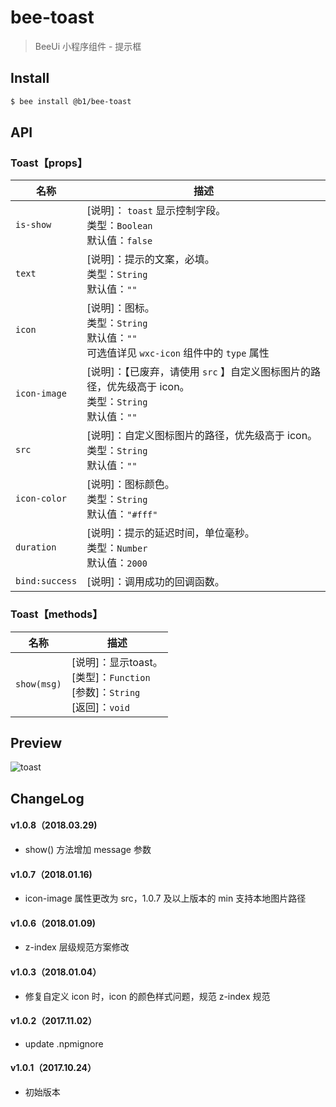 # bee-toast

> BeeUi 小程序组件 - 提示框

## Install

``` bash
$ bee install @b1/bee-toast
```

## API

### Toast【props】

| 名称                  | 描述                         |
|----------------------|------------------------------|
|`is-show`             | [说明]： `toast` 显示控制字段。<br>类型：`Boolean`<br>默认值：`false`|
|`text`                | [说明]：提示的文案，必填。<br>类型：`String`<br>默认值：`""` <br>     |
|`icon`                | [说明]：图标。<br>类型：`String`<br>默认值：`""` <br> 可选值详见 `wxc-icon` 组件中的 `type` 属性    |
|`icon-image`          | [说明]：【已废弃，请使用 `src` 】自定义图标图片的路径，优先级高于 icon。<br>类型：`String`<br>默认值：`""` <br>       |
|`src`                 | [说明]：自定义图标图片的路径，优先级高于 icon。<br>类型：`String`<br>默认值：`""` <br>       |
|`icon-color`          | [说明]：图标颜色。<br>类型：`String`<br>默认值：`"#fff"` <br> |
|`duration`            | [说明]：提示的延迟时间，单位毫秒。<br>类型：`Number`<br>默认值：`2000` <br>  |
|`bind:success`        | [说明]：调用成功的回调函数。|

### Toast【methods】

| 名称                  | 描述                         |
|----------------------|------------------------------|
|`show(msg)`           | [说明]：显示toast。<br>[类型]：`Function`<br>[参数]：`String`<br>[返回]：`void`|

## Preview
![toast](https://s10.mogucdn.com/mlcdn/c45406/171107_1361j09d04c4426a5gd743i7kk5hg_480x480.jpg_225x999.jpg)

##  ChangeLog
#### v1.0.8（2018.03.29)
- show() 方法增加 message 参数

#### v1.0.7（2018.01.16)
- icon-image 属性更改为 src，1.0.7 及以上版本的 min 支持本地图片路径

#### v1.0.6（2018.01.09)
- z-index 层级规范方案修改

#### v1.0.3（2018.01.04）

- 修复自定义 icon 时，icon 的颜色样式问题，规范 z-index 规范

#### v1.0.2（2017.11.02）

- update .npmignore

#### v1.0.1（2017.10.24）

- 初始版本
